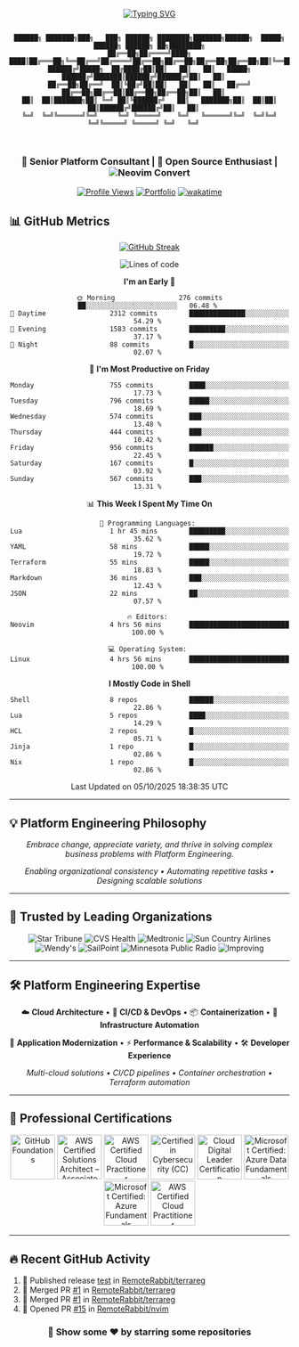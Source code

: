 <div align="center">
  
[![Typing SVG](https://readme-typing-svg.demolab.com?font=Fira+Code&duration=3000&pause=250&color=1AAD32&center=true&vCenter=true&width=435&lines=Welcome+in!;Senior+Platform+Consultant;Neovim+convert)](https://remoterabbit.io)

```

██████╗ ███████╗███╗   ███╗ ██████╗ ████████╗███████╗██████╗  █████╗ ██████╗ ██████╗ ██╗████████╗
██╔══██╗██╔════╝████╗ ████║██╔═══██╗╚══██╔══╝██╔════╝██╔══██╗██╔══██╗██╔══██╗██╔══██╗██║╚══██╔══╝
██████╔╝█████╗  ██╔████╔██║██║   ██║   ██║   █████╗  ██████╔╝███████║██████╔╝██████╔╝██║   ██║   
██╔══██╗██╔══╝  ██║╚██╔╝██║██║   ██║   ██║   ██╔══╝  ██╔══██╗██╔══██║██╔══██╗██╔══██╗██║   ██║   
██║  ██║███████╗██║ ╚═╝ ██║╚██████╔╝   ██║   ███████╗██║  ██║██║  ██║██████╔╝██████╔╝██║   ██║   
╚═╝  ╚═╝╚══════╝╚═╝     ╚═╝ ╚═════╝    ╚═╝   ╚══════╝╚═╝  ╚═╝╚═╝  ╚═╝╚═════╝ ╚═════╝ ╚═╝   ╚═╝   
                                                                                                 
                                                                                   
```

<h3>💼 Senior Platform Consultant | 🚀 Open Source Enthusiast | <img src="https://img.shields.io/badge/Neovim-%2357A143.svg?&style=for-the-badge&logo=neovim&logoColor=white" alt="Neovim" /> Convert</h3>

[![Profile Views](https://komarev.com/ghpvc/?username=remoterabbit&color=brightgreen&style=flat-square)](https://remoterabbit.io)
[![Portfolio](https://img.shields.io/badge/Portfolio-remoterabbit.io-blue?style=flat-square&logo=firefox)](https://remoterabbit.io)
[![wakatime](https://wakatime.com/badge/user/48c6d38d-93ba-460c-b4d4-7194697729bf.svg)](https://wakatime.com/@48c6d38d-93ba-460c-b4d4-7194697729bf)

</div>

## 📊 GitHub Metrics

<div align="center">

[![GitHub Streak](https://streak-stats.demolab.com/?user=remoterabbit&theme=transparent)](https://remoterabbit.io)

<!--START_SECTION:waka-->
![Lines of code](https://img.shields.io/badge/From%20Hello%20World%20I%27ve%20Written-3.6%20million%20lines%20of%20code-blue)

**I'm an Early 🐤** 

```text
🌞 Morning                276 commits         ██░░░░░░░░░░░░░░░░░░░░░░░   06.48 % 
🌆 Daytime                2312 commits        ██████████████░░░░░░░░░░░   54.29 % 
🌃 Evening                1583 commits        █████████░░░░░░░░░░░░░░░░   37.17 % 
🌙 Night                  88 commits          █░░░░░░░░░░░░░░░░░░░░░░░░   02.07 % 
```
📅 **I'm Most Productive on Friday** 

```text
Monday                   755 commits         ████░░░░░░░░░░░░░░░░░░░░░   17.73 % 
Tuesday                  796 commits         █████░░░░░░░░░░░░░░░░░░░░   18.69 % 
Wednesday                574 commits         ███░░░░░░░░░░░░░░░░░░░░░░   13.48 % 
Thursday                 444 commits         ███░░░░░░░░░░░░░░░░░░░░░░   10.42 % 
Friday                   956 commits         ██████░░░░░░░░░░░░░░░░░░░   22.45 % 
Saturday                 167 commits         █░░░░░░░░░░░░░░░░░░░░░░░░   03.92 % 
Sunday                   567 commits         ███░░░░░░░░░░░░░░░░░░░░░░   13.31 % 
```


📊 **This Week I Spent My Time On** 

```text
💬 Programming Languages: 
Lua                      1 hr 45 mins        █████████░░░░░░░░░░░░░░░░   35.62 % 
YAML                     58 mins             █████░░░░░░░░░░░░░░░░░░░░   19.72 % 
Terraform                55 mins             █████░░░░░░░░░░░░░░░░░░░░   18.83 % 
Markdown                 36 mins             ███░░░░░░░░░░░░░░░░░░░░░░   12.43 % 
JSON                     22 mins             ██░░░░░░░░░░░░░░░░░░░░░░░   07.57 % 

🔥 Editors: 
Neovim                   4 hrs 56 mins       █████████████████████████   100.00 % 

💻 Operating System: 
Linux                    4 hrs 56 mins       █████████████████████████   100.00 % 
```

**I Mostly Code in Shell** 

```text
Shell                    8 repos             ██████░░░░░░░░░░░░░░░░░░░   22.86 % 
Lua                      5 repos             ████░░░░░░░░░░░░░░░░░░░░░   14.29 % 
HCL                      2 repos             █░░░░░░░░░░░░░░░░░░░░░░░░   05.71 % 
Jinja                    1 repo              █░░░░░░░░░░░░░░░░░░░░░░░░   02.86 % 
Nix                      1 repo              █░░░░░░░░░░░░░░░░░░░░░░░░   02.86 % 
```




 Last Updated on 05/10/2025 18:38:35 UTC
<!--END_SECTION:waka-->

</div>

---

## 💡 Platform Engineering Philosophy

<div align="center">

*Embrace change, appreciate variety, and thrive in solving complex business problems with Platform Engineering.*

*Enabling organizational consistency • Automating repetitive tasks • Designing scalable solutions*

</div>

---

## 🏢 Trusted by Leading Organizations

<div align="center">

<img src="https://img.shields.io/badge/Star%20Tribune-0066CC?style=for-the-badge&logoColor=white" alt="Star Tribune" />
<img src="https://img.shields.io/badge/CVS%20Health-CC0000?style=for-the-badge&logoColor=white" alt="CVS Health" />
<img src="https://img.shields.io/badge/Medtronic-0052CC?style=for-the-badge&logoColor=white" alt="Medtronic" />
<img src="https://img.shields.io/badge/Sun%20Country-FFD700?style=for-the-badge&color=FF6B35&logoColor=white" alt="Sun Country Airlines" />
<img src="https://img.shields.io/badge/Wendy's-E31837?style=for-the-badge&logoColor=white" alt="Wendy's" />
<img src="https://img.shields.io/badge/SailPoint-00A9CE?style=for-the-badge&logoColor=white" alt="SailPoint" />
<img src="https://img.shields.io/badge/MPR-4B0082?style=for-the-badge&logoColor=white" alt="Minnesota Public Radio" />
<img src="https://img.shields.io/badge/Improving-00A651?style=for-the-badge&logoColor=white" alt="Improving" />

</div>

---

## 🛠️ Platform Engineering Expertise

<div align="center">

☁️ **Cloud Architecture** • 🔄 **CI/CD & DevOps** • 📦 **Containerization** • 🤖 **Infrastructure Automation**

🚀 **Application Modernization** • ⚡ **Performance & Scalability** • 🛠️ **Developer Experience**

*Multi-cloud solutions • CI/CD pipelines • Container orchestration • Terraform automation*

</div>

---

## 🏅 Professional Certifications

<div align="center">

<!--START_SECTION:badges-->
<a href="https://www.credly.com/badges/6826b76e-84e5-4811-ba05-0b81951b0a4d" title="GitHub Foundations"><img src="https://images.credly.com/size/80x80/images/024d0122-724d-4c5a-bd83-cfe3c4b7a073/image.png" alt="GitHub Foundations" width="80" height="80"></a>
<a href="https://www.credly.com/badges/67017628-d340-4419-9c4f-d714a19609ec" title="AWS Certified Solutions Architect – Associate"><img src="https://images.credly.com/size/80x80/images/0e284c3f-5164-4b21-8660-0d84737941bc/image.png" alt="AWS Certified Solutions Architect – Associate" width="80" height="80"></a>
<a href="https://www.credly.com/badges/beda3bac-baed-4800-93ac-dab37e109c66" title="AWS Certified Cloud Practitioner"><img src="https://images.credly.com/size/80x80/images/00634f82-b07f-4bbd-a6bb-53de397fc3a6/image.png" alt="AWS Certified Cloud Practitioner" width="80" height="80"></a>
<a href="https://www.credly.com/badges/84eaf106-2f5b-4218-9f7f-67caae579deb" title="Certified in Cybersecurity (CC)"><img src="https://images.credly.com/size/80x80/images/2030e43f-8003-4d4b-9630-847add403c87/image.png" alt="Certified in Cybersecurity (CC)" width="80" height="80"></a>
<a href="https://www.credly.com/badges/d24a4182-43c2-4f7f-ba98-e3e6c33cd23c" title="Cloud Digital Leader Certification"><img src="https://images.credly.com/size/80x80/images/44994cda-b5b0-44cb-9a6d-d29b57163073/image.png" alt="Cloud Digital Leader Certification" width="80" height="80"></a>
<a href="https://www.credly.com/badges/d7e7486f-b75d-4ed0-8eee-eefad911be32" title="Microsoft Certified: Azure Data Fundamentals"><img src="https://images.credly.com/size/80x80/images/70eb1e3f-d4de-4377-a062-b20fb29594ea/azure-data-fundamentals-600x600.png" alt="Microsoft Certified: Azure Data Fundamentals" width="80" height="80"></a>
<a href="https://www.credly.com/badges/e9ea8291-0756-4a4c-9079-ea93efd8f670" title="Microsoft Certified: Azure Fundamentals"><img src="https://images.credly.com/size/80x80/images/be8fcaeb-c769-4858-b567-ffaaa73ce8cf/image.png" alt="Microsoft Certified: Azure Fundamentals" width="80" height="80"></a>
<a href="https://www.credly.com/badges/6446a785-465c-4f82-83dd-40b0f425b799" title="AWS Certified Cloud Practitioner"><img src="https://images.credly.com/size/80x80/images/00634f82-b07f-4bbd-a6bb-53de397fc3a6/image.png" alt="AWS Certified Cloud Practitioner" width="80" height="80"></a>
<!--END_SECTION:badges-->

</div>

---

## 🔥 Recent GitHub Activity

<!--START_SECTION:activity-->
1. 🚀 Published release [test](https://github.com/RemoteRabbit/terrareg/releases/tag/v0.0.1-1) in [RemoteRabbit/terrareg](https://github.com/RemoteRabbit/terrareg)
2. 🎉 Merged PR [#1](https://github.com/RemoteRabbit/terrareg/pull/1) in [RemoteRabbit/terrareg](https://github.com/RemoteRabbit/terrareg)
3. 🎉 Merged PR [#1](https://github.com/RemoteRabbit/terrareg/pull/1) in [RemoteRabbit/terrareg](https://github.com/RemoteRabbit/terrareg)
4. 💪 Opened PR [#15](https://github.com/RemoteRabbit/nvim/pull/15) in [RemoteRabbit/nvim](https://github.com/RemoteRabbit/nvim)
<!--END_SECTION:activity-->

<div align="center">

### 🌟 Show some ❤️ by starring some repositories

</div>
